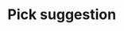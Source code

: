 <!DOCTYPE html>
<html>
<head>
	<title>VainPicker</title>
</head>
<body>
	<h1>Pick suggestion</h1>

</body>
</html>
 

